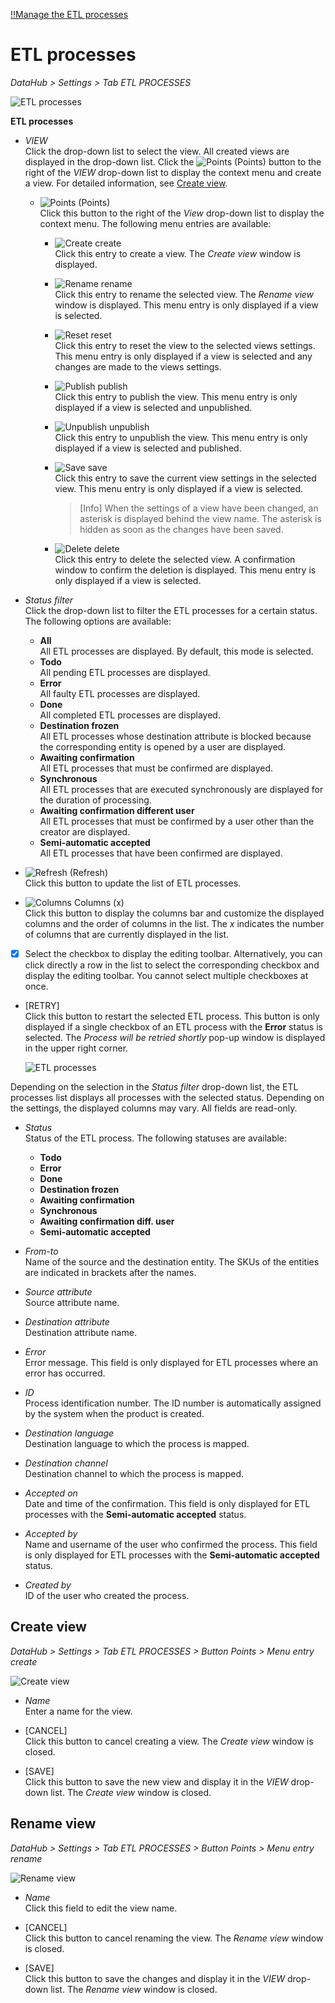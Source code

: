 [!!Manage the ETL processes](../Operation/02_ManageETLProcesses.md)


# ETL processes

*DataHub > Settings > Tab ETL PROCESSES*

![ETL processes](../../Assets/Screenshots/DataHub/Settings/ETLProcesses/ETLProcesses.png "[ETL processes]")

**ETL processes**

- *VIEW*  
  Click the drop-down list to select the view. All created views are displayed in the drop-down list. Click the ![Points](../../Assets/Icons/Points01.png "[Points]") (Points) button to the right of the *VIEW* drop-down list to display the context menu and create a view. For detailed information, see [Create view](#create-view).

  - ![Points](../../Assets/Icons/Points01.png "[Points]") (Points)      
    Click this button to the right of the *View* drop-down list to display the context menu. The following menu entries are available:

    - ![Create](../../Assets/Icons/Plus06.png "[Create]") create  
      Click this entry to create a view. The *Create view* window is displayed.

    - ![Rename](../../Assets/Icons/Edit02.png "[Rename]") rename  
      Click this entry to rename the selected view. The *Rename view* window is displayed. This menu entry is only displayed if a view is selected.

    - ![Reset](../../Assets/Icons/Reset.png "[Reset]") reset  
      Click this entry to reset the view to the selected views settings. This menu entry is only displayed if a view is selected and any changes are made to the views settings.

    - ![Publish](../../Assets/Icons/Publish.png "[Publish]") publish  
      Click this entry to publish the view. This menu entry is only displayed if a view is selected and unpublished.

    - ![Unpublish](../../Assets/Icons/Unpublish.png "[Unpublish]") unpublish  
      Click this entry to unpublish the view. This menu entry is only displayed if a view is selected and published.

    - ![Save](../../Assets/Icons/Save.png "[Save]") save  
      Click this entry to save the current view settings in the selected view. This menu entry is only displayed if a view is selected.

      > [Info] When the settings of a view have been changed, an asterisk is displayed behind the view name. The asterisk is hidden as soon as the changes have been saved.

    - ![Delete](../../Assets/Icons/Trash01.png "[Delete]") delete  
      Click this entry to delete the selected view. A confirmation window to confirm the deletion is displayed. This menu entry is only displayed if a view is selected.


- *Status filter*   
  Click the drop-down list to filter the ETL processes for a certain status. The following options are available:
  - **All**   
    All ETL processes are displayed. By default, this mode is selected.
  - **Todo**   
    All pending ETL processes are displayed.
  - **Error**  
    All faulty ETL processes are displayed.
  - **Done**   
    All completed ETL processes are displayed.
  - **Destination frozen**   
    All ETL processes whose destination attribute is blocked because the corresponding entity is opened by a user are displayed.
  - **Awaiting confirmation**   
    All ETL processes that must be confirmed are displayed.
  - **Synchronous**   
    All ETL processes that are executed synchronously are displayed for the duration of processing.
  - **Awaiting confirmation different user**   
    All ETL processes that must be confirmed by a user other than the creator are displayed.
  - **Semi-automatic accepted**   
    All ETL processes that have been confirmed are displayed.


- ![Refresh](../../Assets/Icons/Refresh01.png "[Refresh]") (Refresh)   
  Click this button to update the list of ETL processes.

- ![Columns](../../Assets/Icons/Columns.png "[Columns]") Columns (x)   
  Click this button to display the columns bar and customize the displayed columns and the order of columns in the list. The *x* indicates the number of columns that are currently displayed in the list.

- [x]     
  Select the checkbox to display the editing toolbar. Alternatively, you can click directly a row in the list to select the corresponding checkbox and display the editing toolbar. You cannot select multiple checkboxes at once.

- [RETRY]   
  Click this button to restart the selected ETL process. This button is only displayed if a single checkbox of an ETL process with the **Error** status is selected. The *Process will be retried shortly* pop-up window is displayed in the upper right corner.

  ![ETL processes](../../Assets/Screenshots/DataHub/Settings/ETLProcesses/ProcessRetried.png "[ETL processes]")

Depending on the selection in the *Status filter* drop-down list, the ETL processes list displays all processes with the selected status. Depending on the settings, the displayed columns may vary. All fields are read-only.

- *Status*   
  Status of the ETL process. The following statuses are available:
  - **Todo**
  - **Error**
  - **Done**
  - **Destination frozen**
  - **Awaiting confirmation**
  - **Synchronous**
  - **Awaiting confirmation diff. user**
  - **Semi-automatic accepted**  


- *From-to*   
  Name of the source and the destination entity. The SKUs of the entities are indicated in brackets after the names.  

- *Source attribute*   
  Source attribute name.

- *Destination attribute*   
  Destination attribute name.

- *Error*   
  Error message. This field is only displayed for ETL processes where an error has occurred.

- *ID*   
  Process identification number. The ID number is automatically assigned by the system when the product is created.

- *Destination language*   
  Destination language to which the process is mapped.

- *Destination channel*   
  Destination channel to which the process is mapped.

- *Accepted on*   
  Date and time of the confirmation. This field is only displayed for ETL processes with the **Semi-automatic accepted** status.

- *Accepted by*   
  Name and username of the user who confirmed the process. This field is only displayed for ETL processes with the **Semi-automatic accepted** status.

  [comment]: <> (Stimmt das? Hatte da noch nie ne Anzeige...)

- *Created by*   
  ID of the user who created the process.

  [comment]: <> (Ganz schön umständlich, hier nur die User ID anzuzeigen - wäre es nicht einfacher, wie überall sonst auch hier den Namen und den Benutzernamen des Benutzers anzuzeigen?)


## Create view

*DataHub > Settings > Tab ETL PROCESSES > Button Points > Menu entry create*

![Create view](../../Assets/Screenshots/DataHub/Settings/ETLProcesses/CreateView.png "[Create view]")

- *Name*   
  Enter a name for the view.

- [CANCEL]   
  Click this button to cancel creating a view. The *Create view* window is closed.

- [SAVE]   
  Click this button to save the new view and display it in the *VIEW* drop-down list. The *Create view* window is closed.


## Rename view

*DataHub > Settings > Tab ETL PROCESSES > Button Points > Menu entry rename*

![Rename view](../../Assets/Screenshots/DataHub/Settings/ETLProcesses/RenameView.png "[Rename view]")

- *Name*   
  Click this field to edit the view name.

- [CANCEL]   
  Click this button to cancel renaming the view. The *Rename view* window is closed.

- [SAVE]   
  Click this button to save the changes and display it in the *VIEW* drop-down list. The *Rename view* window is closed.
